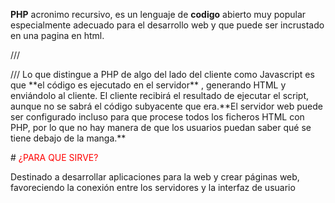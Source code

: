 **PHP** acronimo recursivo, es un lenguaje de **codigo** abierto muy popular especialmente adecuado para el desarrollo web y que puede ser incrustado en una pagina en html.

///
<!DOCTYPE html>  
<html>  
<head>  
<title>Ejemplo</title>  
</head>  
<body>  
  
<?php  
echo "¡Hola, soy un script de PHP!";  
?>  
  
</body>  
</html>/// 
Lo que distingue a PHP de algo del lado del cliente como Javascript es que **el código es ejecutado en el servidor** , generando HTML y enviándolo al cliente.
El cliente recibirá el resultado de ejecutar el script, aunque no se sabrá el código subyacente que era.**El servidor web puede ser configurado incluso para que procese todos los ficheros HTML con PHP, por lo que no hay manera de que los usuarios puedan saber qué se tiene debajo de la manga.** 

#<span style= "color:red"> ¿PARA QUE SIRVE? <span> 

Destinado a desarrollar aplicaciones para la web y crear páginas web, favoreciendo la conexión entre los servidores y la interfaz de usuario